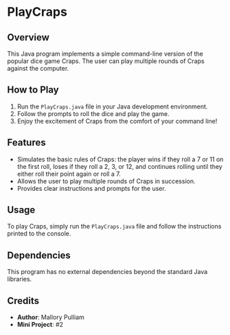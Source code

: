 # PlayCraps

## Overview
This Java program implements a simple command-line version of the popular dice game Craps. The user can play multiple rounds of Craps against the computer. 

## How to Play
1. Run the `PlayCraps.java` file in your Java development environment.
2. Follow the prompts to roll the dice and play the game.
3. Enjoy the excitement of Craps from the comfort of your command line!

## Features
- Simulates the basic rules of Craps: the player wins if they roll a 7 or 11 on the first roll, loses if they roll a 2, 3, or 12, and continues rolling until they either roll their point again or roll a 7.
- Allows the user to play multiple rounds of Craps in succession.
- Provides clear instructions and prompts for the user.

## Usage
To play Craps, simply run the `PlayCraps.java` file and follow the instructions printed to the console.

## Dependencies
This program has no external dependencies beyond the standard Java libraries.

## Credits
- **Author**: Mallory Pulliam
- **Mini Project**: #2

